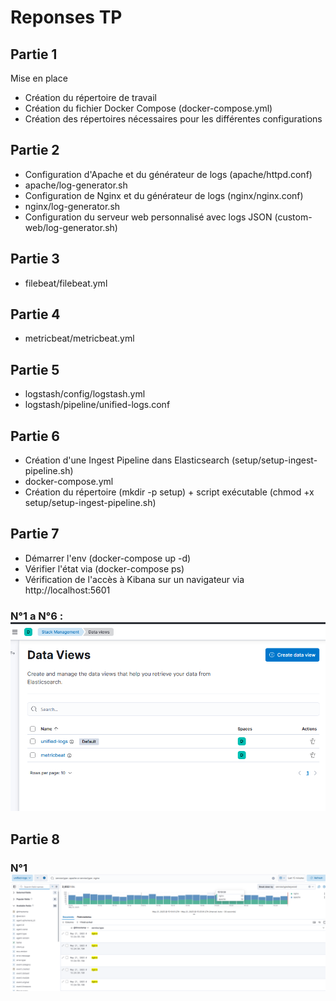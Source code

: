 # Reponses TP

## Partie 1

Mise en place 
- Création du répertoire de travail
- Création du fichier Docker Compose (docker-compose.yml)
- Création des répertoires nécessaires pour les différentes configurations

## Partie 2

- Configuration d'Apache et du générateur de logs (apache/httpd.conf)
- apache/log-generator.sh
- Configuration de Nginx et du générateur de logs (nginx/nginx.conf)
- nginx/log-generator.sh
- Configuration du serveur web personnalisé avec logs JSON (custom-web/log-generator.sh)

## Partie 3

- filebeat/filebeat.yml

## Partie 4

- metricbeat/metricbeat.yml

## Partie 5

- logstash/config/logstash.yml
- logstash/pipeline/unified-logs.conf

## Partie 6

- Création d'une Ingest Pipeline dans Elasticsearch (setup/setup-ingest-pipeline.sh)
- docker-compose.yml
- Création du répertoire (mkdir -p setup) + script exécutable (chmod +x setup/setup-ingest-pipeline.sh)

## Partie 7

- Démarrer l'env (docker-compose up -d)
- Vérifier l'état via (docker-compose ps)
- Vérification de l'accès à Kibana sur un navigateur via http://localhost:5601

### N°1 a N°6 : ![Partie 7](asset\part7.png)

## Partie 8

### N°1 ![Partie 8-1](asset\part8-1.png)